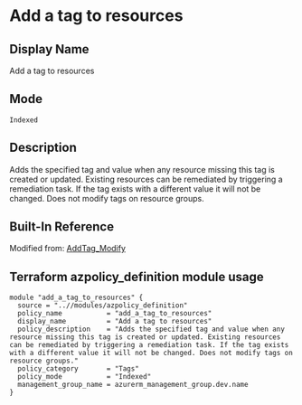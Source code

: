 # Add a tag to resources

## Display Name

Add a tag to resources

## Mode

`Indexed`

## Description

Adds the specified tag and value when any resource missing this tag is created or updated. Existing resources can be remediated by triggering a remediation task. If the tag exists with a different value it will not be changed. Does not modify tags on resource groups.

## Built-In Reference

Modified from: [AddTag_Modify](https://github.com/Azure/azure-policy/blob/master/built-in-policies/policyDefinitions/Tags/AddTag_Modify.json)

Terraform azpolicy_definition module usage
-----

```hcl
module "add_a_tag_to_resources" {
  source = "..//modules/azpolicy_definition"
  policy_name           = "add_a_tag_to_resources"
  display_name          = "Add a tag to resources"
  policy_description    = "Adds the specified tag and value when any resource missing this tag is created or updated. Existing resources can be remediated by triggering a remediation task. If the tag exists with a different value it will not be changed. Does not modify tags on resource groups."
  policy_category       = "Tags"
  policy_mode           = "Indexed"
  management_group_name = azurerm_management_group.dev.name
}
```
